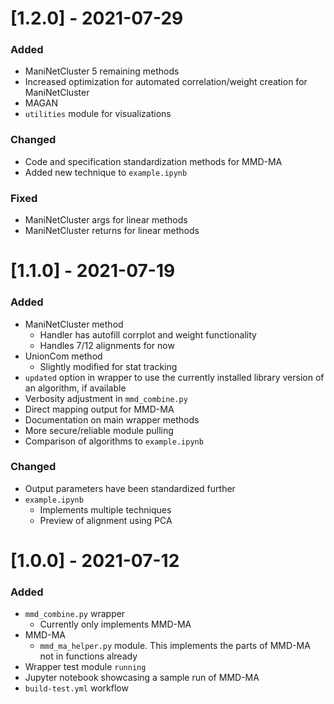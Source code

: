 # [1.2.0] - 2021-07-29
  ### Added
  - ManiNetCluster 5 remaining methods
  - Increased optimization for automated correlation/weight creation for ManiNetCluster
  - MAGAN
  - `utilities` module for visualizations

  ### Changed
  - Code and specification standardization methods for MMD-MA
  - Added new technique to `example.ipynb`

  ### Fixed
  - ManiNetCluster args for linear methods
  - ManiNetCluster returns for linear methods

# [1.1.0] - 2021-07-19
  ### Added
  - ManiNetCluster method
    - Handler has autofill corrplot and weight functionality
    - Handles 7/12 alignments for now
  - UnionCom method
    - Slightly modified for stat tracking
  - `updated` option in wrapper to use the currently installed library version of an algorithm, if available
  - Verbosity adjustment in `mmd_combine.py`
  - Direct mapping output for MMD-MA
  - Documentation on main wrapper methods
  - More secure/reliable module pulling
  - Comparison of algorithms to `example.ipynb`

  ### Changed
  - Output parameters have been standardized further
  - `example.ipynb`
    - Implements multiple techniques
    - Preview of alignment using PCA

# [1.0.0] - 2021-07-12
  ### Added
  - `mmd_combine.py` wrapper
    - Currently only implements MMD-MA
  - MMD-MA
    - `mmd_ma_helper.py` module.  This implements the parts of MMD-MA not in functions already
  - Wrapper test module `running`
  - Jupyter notebook showcasing a sample run of MMD-MA
  - `build-test.yml` workflow
